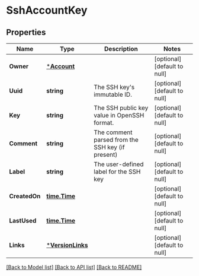 # SshAccountKey

## Properties
Name | Type | Description | Notes
------------ | ------------- | ------------- | -------------
**Owner** | [***Account**](account.md) |  | [optional] [default to null]
**Uuid** | **string** | The SSH key&#x27;s immutable ID. | [optional] [default to null]
**Key** | **string** | The SSH public key value in OpenSSH format. | [optional] [default to null]
**Comment** | **string** | The comment parsed from the SSH key (if present) | [optional] [default to null]
**Label** | **string** | The user-defined label for the SSH key | [optional] [default to null]
**CreatedOn** | [**time.Time**](time.Time.md) |  | [optional] [default to null]
**LastUsed** | [**time.Time**](time.Time.md) |  | [optional] [default to null]
**Links** | [***VersionLinks**](version_links.md) |  | [optional] [default to null]

[[Back to Model list]](../README.md#documentation-for-models) [[Back to API list]](../README.md#documentation-for-api-endpoints) [[Back to README]](../README.md)

